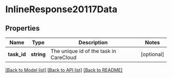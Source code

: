 # InlineResponse20117Data

## Properties
Name | Type | Description | Notes
------------ | ------------- | ------------- | -------------
**task_id** | **string** | The unique id of the task in CareCloud | [optional] 

[[Back to Model list]](../../README.md#documentation-for-models) [[Back to API list]](../../README.md#documentation-for-api-endpoints) [[Back to README]](../../README.md)

